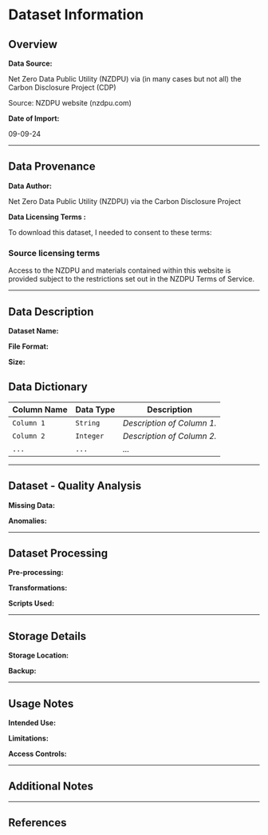 # Dataset Information

## Overview

**Data Source:**  

Net Zero Data Public Utility (NZDPU) via (in many cases but not all) the Carbon Disclosure Project (CDP)

Source: NZDPU website (nzdpu.com)
 

**Date of Import:**  

09-09-24

---

## Data Provenance

**Data Author:**

Net Zero Data Public Utility (NZDPU) via the Carbon Disclosure Project

**Data Licensing Terms :**

To download this dataset, I needed to consent to these terms:

### Source licensing terms

Access to the NZDPU and materials contained within this website is provided subject to the restrictions set out in the NZDPU Terms of Service.
 
---

## Data Description

**Dataset Name:**  


**File Format:**  


**Size:**  

## Data Dictionary

| Column Name | Data Type | Description |
|-------------|-----------|-------------|
| `Column 1`  | `String`  | _Description of Column 1._ |
| `Column 2`  | `Integer` | _Description of Column 2._ |
| `...`       | `...`     | _..._ |

---

## Dataset - Quality Analysis

**Missing Data:**  
 

 

**Anomalies:**  
 

---

## Dataset Processing

**Pre-processing:**  
 

**Transformations:**  
 

**Scripts Used:**  
 

---

## Storage Details

**Storage Location:**  
 

**Backup:**  
 

---

## Usage Notes

**Intended Use:**  
 

**Limitations:**  
 

**Access Controls:**  
 

---

## Additional Notes
 

---

## References
 

